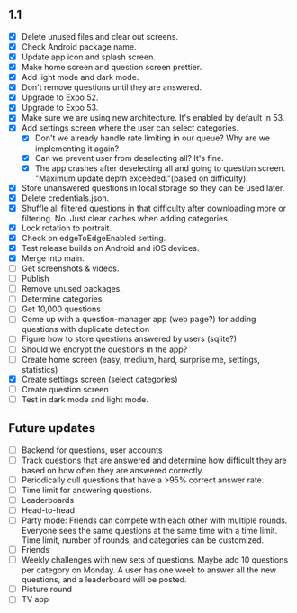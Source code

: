 ## 1.1
  - [x] Delete unused files and clear out screens.
  - [x] Check Android package name.
  - [x] Update app icon and splash screen.
  - [x] Make home screen and question screen prettier.
  - [x] Add light mode and dark mode.
  - [x] Don't remove questions until they are answered.
  - [x] Upgrade to Expo 52.
  - [x] Upgrade to Expo 53.
  - [x] Make sure we are using new architecture. It's enabled by default in 53.
  - [x] Add settings screen where the user can select categories.
    - [x] Don't we already handle rate limiting in our queue? Why are we implementing it again?
    - [x] Can we prevent user from deselecting all? It's fine.
    - [x] The app crashes after deselecting all and going to question screen. "Maximum update depth exceeded."(based on difficulty).
  - [x] Store unanswered questions in local storage so they can be used later.
  - [x] Delete credentials.json.
  - [x] Shuffle all filtered questions in that difficulty after downloading more or filtering. No. Just clear caches when adding categories.
  - [x] Lock rotation to portrait.
  - [x] Check on edgeToEdgeEnabled setting.
  - [x] Test release builds on Android and iOS devices.
  - [x] Merge into main.
  - [ ] Get screenshots & videos.
  - [ ] Publish
  - [ ] Remove unused packages.
  - [ ] Determine categories
  - [ ] Get 10,000 questions
  - [ ] Come up with a question-manager app (web page?) for adding questions with duplicate detection
  - [ ] Figure how to store questions answered by users (sqlite?)
  - [ ] Should we encrypt the questions in the app?
  - [ ] Create home screen (easy, medium, hard, surprise me, settings, statistics)
  - [x] Create settings screen (select categories)
  - [ ] Create question screen
  - [ ] Test in dark mode and light mode.

## Future updates
  - [ ] Backend for questions, user accounts
  - [ ] Track questions that are answered and determine how difficult they are based on how often they are answered correctly.
  - [ ] Periodically cull questions that have a >95% correct answer rate.
  - [ ] Time limit for answering questions.
  - [ ] Leaderboards
  - [ ] Head-to-head
  - [ ] Party mode: Friends can compete with each other with multiple rounds. Everyone sees the same questions at the same time with a time limit. Time limit, number of rounds, and categories can be customized.
  - [ ] Friends
  - [ ] Weekly challenges with new sets of questions. Maybe add 10 questions per category on Monday. A user has one week to answer all the new questions, and a leaderboard will be posted.
  - [ ] Picture round
  - [ ] TV app
